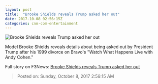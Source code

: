 ```yaml
---
layout: post
title:  "Brooke Shields reveals Trump asked her out"
date: 2017-10-08 02:56:15Z
categories: cnn-com-entertainment
---
```


![Brooke Shields reveals Trump asked her out](http://i2.cdn.cnn.com/cnnnext/dam/assets/150106131847-brooke-shields-02-super-169.jpg)

Model Brooke Shields reveals details about being asked out by President Trump after his 1999 divorce on Bravo's "Watch What Happens Live with Andy Cohen."


Full story on F3News: [Brooke Shields reveals Trump asked her out](http://www.f3nws.com/n/RHuVkD)

> Posted on: Sunday, October 8, 2017 2:56:15 AM
